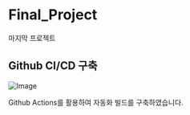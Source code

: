 # Final_Project
마지막 프로젝트


## Github CI/CD 구축
![Image](https://github.com/user-attachments/assets/f97c08f0-135c-45c0-a6ce-a9ca4ef220e6)

Github Actions를 활용하여 자동화 빌드를 구축하였습니다.
